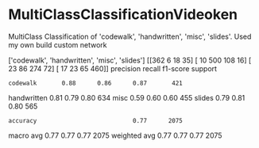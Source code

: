 # MultiClassClassificationVideoken
MultiClass Classification of 'codewalk', 'handwritten', 'misc', 'slides'. Used my own build custom network

['codewalk', 'handwritten', 'misc', 'slides']
[[362   6  18  35]
 [ 10 500 108  16]
 [ 23  86 274  72]
 [ 17  23  65 460]]
              precision    recall  f1-score   support

    codewalk       0.88      0.86      0.87       421
 handwritten       0.81      0.79      0.80       634
        misc       0.59      0.60      0.60       455
      slides       0.79      0.81      0.80       565

    accuracy                           0.77      2075
   macro avg       0.77      0.77      0.77      2075
weighted avg       0.77      0.77      0.77      2075
